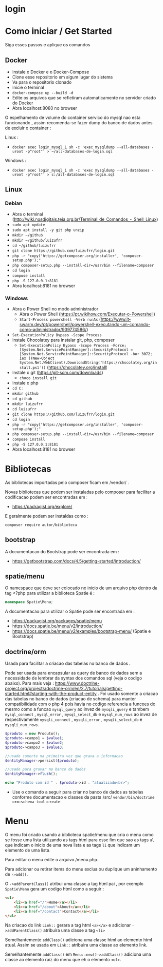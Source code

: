 # login
# Como iniciar / Get Started
Siga esses passos e aplique os comandos
## Docker
* Instale o Docker e o Docker-Compose
* Clone esse repositorio em algum lugar do sistema
* Va para o repositorio clonado
* Inicie o terminal
* `docker-compose up --build -d`
* Edite os arquivos que se refletiram automaticamente no servidor criado do Docker
* Abra localhost:8080 no browser

O espelhamento de volume do container servico do mysql nao esta funcionando ,
assim recomenda-se fazer dump do banco de dados antes de excluir o container :

Linux :
* `docker exec login_mysql_1 sh -c 'exec mysqldump --all-databases -uroot -p"root"' > ~/all-databases-de-login.sql`

Windows :
* `docker exec login_mysql_1 sh -c 'exec mysqldump --all-databases -uroot -p"root"' > c:/all-databases-de-login.sql`

## Linux
### Debian
* Abra o terminal (http://wiki.nosdigitais.teia.org.br/Terminal_de_Comandos_-_Shell_Linux)
* `sudo apt update`
* `sudo apt install -y git php unzip`
* `mkdir ~/github`
* `mkdir ~/github/luizufrr`
* `cd ~/github/luizufrr`
* `git clone https://github.com/luizufrr/login.git`
* `php -r "copy('https://getcomposer.org/installer', 'composer-setup.php');"`
* `php composer-setup.php --install-dir=/usr/bin --filename=composer`
* `cd login`
* `compose install`
* `php -S 127.0.0.1:8181`
* Abra localhost:8181 no browser
### Windows
* Abra o Power Shell no modo administrador
  * Abra o Power Shell (https://pt.wikihow.com/Executar-o-Powershell)
  * `Start-Process powershell -Verb runAs` (https://www.it-swarm.dev/pt/powershell/powershell-executando-um-comando-como-administrador/939774586/)
* `Set-ExecutionPolicy Bypass -Scope Process`
* Instale Chocolatey para instalar git, php, composer
  * `Set-ExecutionPolicy Bypass -Scope Process -Force; [System.Net.ServicePointManager]::SecurityProtocol = [System.Net.ServicePointManager]::SecurityProtocol -bor 3072; iex ((New-Object System.Net.WebClient).DownloadString('https://chocolatey.org/install.ps1'))` (https://chocolatey.org/install)
* Instale o git (https://git-scm.com/downloads)
  * `choco install git`
* Instale o php
* `cd C:`
* `mkdir github`
* `cd github`
* `mkdir luizufrr`
* `cd luizufrr`
* `git clone https://github.com/luizufrr/login.git`
* `cd login`
* `php -r "copy('https://getcomposer.org/installer', 'composer-setup.php');"`
* `php composer-setup.php --install-dir=/usr/bin --filename=composer`
* `compose install`
* `php -S 127.0.0.1:8181`
* Abra localhost:8181 no browser
# Bibliotecas
As bibliotecas importadas pelo composer ficam em /vendor/ .

Novas bibliotecas que podem ser instaladas pelo composer
para facilitar a codificacao podem ser encontradas em :
* https://packagist.org/explore/

E geralmente podem ser instaldas como :
```
composer require autor/biblioteca
```
## bootstrap
A documentacao do Bootstrap pode ser encontrada em :
* https://getbootstrap.com/docs/4.5/getting-started/introduction/
## spatie/menu
O namespace que deve ser colocado no inicio de um arquivo
php dentro da tag <?php para utilizar a biblioteca Spatie é :
```php
namespace Spatie\Menu;
```
A documentacao para utilizar o Spatie pode ser encontrada em :
* https://packagist.org/packages/spatie/menu
* https://docs.spatie.be/menu/v2/introduction/
* https://docs.spatie.be/menu/v2/examples/bootstrap-menu/ (Spatie e Bootstrap)
## doctrine/orm
Usada para facilitar a criacao das tabelas no banco de dados .

Pode ser usada para encapsular as query de banco de dados sem a necessidade de lembrar da syntax dos comandos sql (veja o codigo abaixo). Para mais veja : https://www.doctrine-project.org/projects/doctrine-orm/en/2.7/tutorials/getting-started.html#starting-with-the-product-entity . Foi usado somente a criacao das tabelas no banco de dados (criacao de schema) para manter compatibilidade com o php 4 pois havia no codigo referencia a funcoes do mesmo como a funcao `mysql_query` ao invez de `mysqli_query` e tambem `mysql_connect` , `mysql_error` , `mysql_select_db` e `mysql_num_rows` ao invez de respectivamente `mysqli_connect` , `mysqli_error` , `mysqli_select_db` e `mysqli_num_rows`.
```php
$produto = new Produto();
$produto->campo1 = $value1;
$produto->campo2 = $value2;
$produto->campo3 = $value3;

//usado somente na primeira vez que grava a informacao
$entityManager->persist($produto);

//usado para gravar no banco de dados
$entityManager->flush();

echo "Produto com id " . $produto->id . "atualizado<br>";
```
* Use o comando a seguir para criar no banco de dados as tabelas conforme documentacao e classes da pasta /src/
`vendor/bin/doctrine orm:schema-tool:create`
# Menu
O menu foi criado usando a biblioteca spatie/menu que
cria o menu como se fosse uma lista utilizando as tags
html para esse fim que sao as tags `ul` que indicam o
inicio de uma nova lista e as tags `li` que indicam um elemento
de uma lista.

Para editar o menu edite o arquivo /menu.php.

Para adcionar ou retirar items do menu exclua ou duplique
um aninhamento de `->add()`.

O `->addParentClass()` atribui uma classe a tag html pai ,
por exemplo `Spatie\Menu` gera um codigo html como a seguir :
```html
<ul>
    <li><a href="/">Home</a></li>
    <li><a href="/about">About</a></li>
    <li><a href="/contact">Contact</a></li>
</ul>
```
Na criacao do link `Link::` gerara a tag html `<a></a>`
e adicionar `->addParentClass()` atribuira uma classe a
tag `<li>`

Semelhantemente `addClass()` adiciona uma classe html ao
elemento html atual. Assim se usada em `Link::` atribuira
uma classe ao elemento link.

Semelhantemente `addClass()` em `Menu::new()->addClass()`
adiciona uma classe ao elemento raiz do menu que eh o elemento
`<ul>`.
